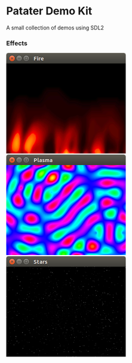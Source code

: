 # Patater Demo Kit

A small collection of demos using SDL2

### Effects

![Fire](images/Fire.png "Fire")
![Plasma](images/Plasma.png "Plasma")
![Stars](images/Stars.png "Stars")
